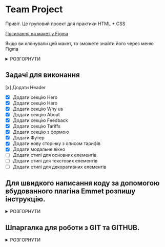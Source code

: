 # Team Project

Привіт. Це груповий проект для практики HTML + CSS

[Посилання на макет у Figma](<https://www.figma.com/file/67mnimnDXNldtaekTSsLwh/World.net(2.0)?type=design&mode=design&t=TQtCli48Uzq4xXGI-0>)

Якщо ви клонували цей макет, то зможете знайти його через меню Figma
<details>
    <summary>РОЗГОРНУТИ</summary>

![Зображення](https://i.imgur.com/nHenvLL.png)

</details>

## Задачі для виконання

[x] Додати Header
- [x] Додати секцію Hero
- [x] Додати секцію Hero
- [x] Додати секцію Why us
- [x] Додати секцію About
- [x] Додати секцію Feedback
- [x] Додати секцію Tariffs
- [x] Додати секцію з формою
- [x] Додати Футер
- [x] Додати нову сторінку з описом тарифів
- [x] Додати модальне вікно
- [ ] Додати стилі для основних елементів
- [ ] Додати стилі для текстових елементів
- [ ] Додати стилі для декоративних елементів

## Для швидкого написання коду за допомогою вбудованного плагіна Emmet розпишу інструкцію.

<details>
    <summary>РОЗГОРНУТИ</summary>

### Обгортання тексту, елементу або одразу всього

<details>
    <summary>РОЗГОРНУТИ</summary>

Порядок виконання:

1. виділити елемент для обгортання
2. натиснути F1 (виклик функції VSCode)
3. з’явиться поле для вводу
4. викликати необхідну функцію написавши "Emmet: Wrap with Abbreviation"

![Зображення](https://i.imgur.com/ovetkiR.png)

5. з’явиться нове поле для вводу
6. написати назву тегу, або будь чого, чим ви хочете обгорнути (wrap - англ.)
   виділений елемент

![Зображення](https://i.imgur.com/dshuydS.png)

7. Натиснути клавішу Enter! (без цього команда не виконається)

> Цю процедуру доведеться повторювати багато разів з різними елементами, тож,
> щоб не повторювати пункт 2-4 кожного разу виконання команди можна присвоїти
> комбінації клавіш.

Як це зробити:

1. Відкрити налаштування File - Preferences - Keyboard Shortcuts або натиснути
   Шестерню зліва - Keyboard Shortcuts

   ![Зображення](https://i.imgur.com/poHuoEH.png)

2. В поле пошуку вказати назву команди для виконання "Emmet: Wrap with
   Abbreviation" (писати повністю не обов’язково, достатньо побачити в списку
   необхідну команду)

   ![Зображення](https://i.imgur.com/reNI6hG.png)

3. Натиснути на назву два рази лівою кнопкую миші
4. З’явиться поле для реєстрації сполучення клавіш

   ![Зображення](https://i.imgur.com/szVhpgB.png)

5. Натиснути необхідну комбінацію, наприклад Shift+Alt+W
6. Закрити вкладку налаштувань

</details>

### Для швидкого переміщення елементу або виділення між рядками

<details>
    <summary>РОЗГОРНУТИ</summary>

1. Поставте курсор в той рядок, або виділіть блок який хочете перемістити в інше
   місце

   ![Зображення](https://i.imgur.com/EcGmBbi.png)

2. Затисність Atl + стрілка вверх, або низ

   ![Зображення](https://i.imgur.com/UoKDXf3.png)

</details>

### Для швидкого копіювання (дублювання) елементу або виділення

<details>
    <summary>РОЗГОРНУТИ</summary>

1. Поставте курсор в той рядок, або виділіть блок який хочете дублювати

   ![Зображення](https://i.imgur.com/mUwupLo.png)

2. Затисність Shift + Atl + стрілка вверх

   ![Зображення](https://i.imgur.com/HcDBwqr.png)

</details>

</details>

## Шпаргалка для роботи з GIT та GITHUB.

<details>
    <summary>РОЗГОРНУТИ</summary>



</details>